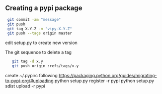 Creating a pypi package
-------------------
```bash
 git commit -am "message"
 git push
 git tag X.Y.Z -m "vipy-X.Y.Z"
 git push --tags origin master
```
edit setup.py to create new version

The git sequence to delete a tag
```bash
   git tag -d x.y
   git push origin :refs/tags/x.y
```

 create ~/.pypirc following https://packaging.python.org/guides/migrating-to-pypi-org/#uploading
 python setup.py register -r pypi
 python setup.py sdist upload -r pypi


